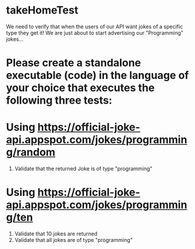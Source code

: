 # takeHomeTest
We need to verify that when the users of our API want jokes of a specific type they get it!  We are just about to start advertising our "Programming" jokes…

# Please create a standalone executable (code) in the language of your choice that executes the following three tests:

# Using https://official-joke-api.appspot.com/jokes/programming/random
1. Validate that the returned Joke is of type "programming"

# Using https://official-joke-api.appspot.com/jokes/programming/ten
1. Validate that 10 jokes are returned
2. Validate that all jokes are of type "programming"
